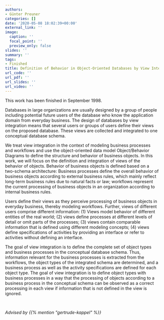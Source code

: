 ```yaml
---
authors:
- Günter Preuner
categories: []
date: '2020-05-08 18:02:39+00:00'
external_link: ''
image:
  caption: ''
  focal_point: ''
  preview_only: false
slides: ''
summary: ''
tags:
- Finished
title: Definition of Behavior in Object-Oriented Databases by View Integration
url_code: ''
url_pdf: ''
url_slides: ''
url_video: ''
---
```


This work has been finished in September 1998.

Databases in large organizations are usually designed by a group of people including potential future users of the database who know the application domain from everyday business. The design of databases by view integration means that several users or groups of users define their views on the proposed database. These views are collected and integrated to one conceptual database schema.

We treat view integration in the context of modeling business processes and workflows and use the object-oriented data model Object/Behavior Diagrams to define the structure and behavior of business objects. In this work, we will focus on the definition and integration of views of the behavior of objects. Behavior of business objects is defined based on a two-schema architecture: Business processes define the overall behavior of business objects according to external business rules, which mainly reflect long-term business rules due to natural facts or law; workflows represent the current processing of business objects in an organization according to internal business rules.

Users define their views as they perceive processing of business objects in everyday business, thereby modeling workflows. Further, views of different users comprise different information: (1) Views model behavior of different entities of the real world; (2) views define processes at different levels of detail or omit parts of the processes; (3) views contain comparable information that is defined using different modeling concepts; (4) views define specifications of activities by providing an interface or refer to activities without defining an interface.

The goal of view integration is to define the complete set of object types and business processes in the conceptual database schema. Thus, information relevant for the business processes is extracted from the workflows, the object types of the integrated schema are determined, and a business process as well as the activity specifications are defined for each object type. The goal of view integration is to define object types with business processes in a way that the processing of objects according to a business process in the conceptual schema can be observed as a correct processing in each view if information that is not defined in the view is ignored.

&nbsp;

*Advised by {{% mention "gertrude-kappel" %}}*